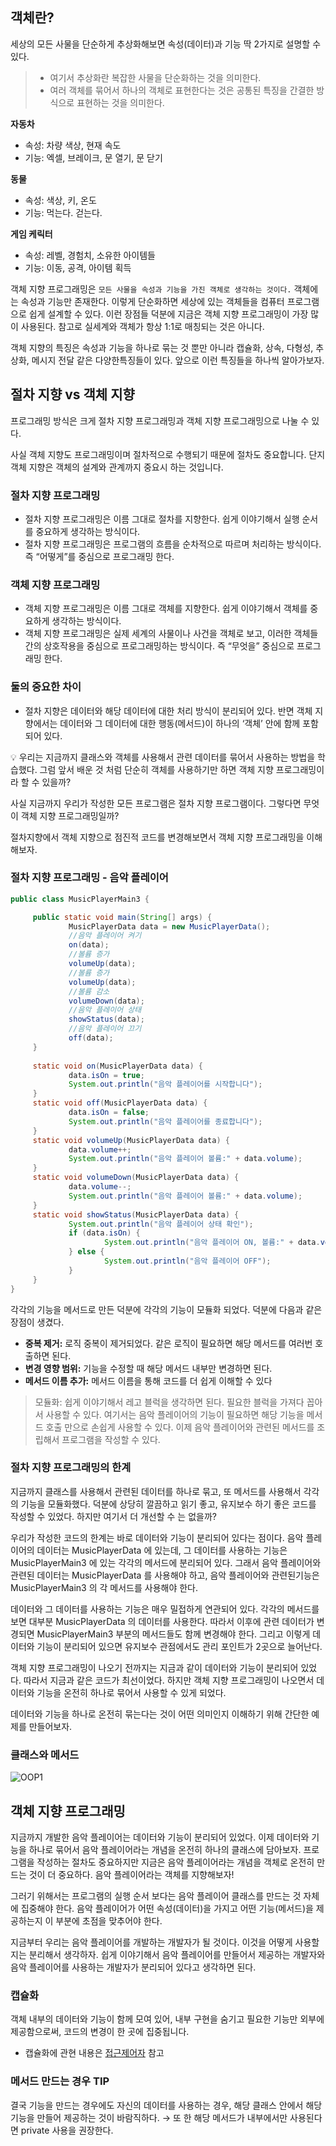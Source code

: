 ## 객체란?

세상의 모든 사물을 단순하게 추상화해보면 속성(데이터)과 기능 딱 2가지로 설명할 수 있다.
> - 여기서 추상화란 복잡한 사물을 단순화하는 것을 의미한다.  
> - 여러 객체를 묶어서 하나의 객체로 표현한다는 것은 공통된 특징을 간결한 방식으로 표현하는 것을 의미한다.

**자동차**

- 속성: 차량 색상, 현재 속도
- 기능: 엑셀, 브레이크, 문 열기, 문 닫기

**동물**

- 속성: 색상, 키, 온도
- 기능: 먹는다. 걷는다.

**게임 케릭터**

- 속성: 레벨, 경험치, 소유한 아이템들
- 기능: 이동, 공격, 아이템 획득

객체 지향 프로그래밍은 ```모든 사물을 속성과 기능을 가진 객체로 생각하는 것이다.``` 객체에는 속성과 기능만 존재한다. 
이렇게 단순화하면 세상에 있는 객체들을 컴퓨터 프로그램으로 쉽게 설계할 수 있다.
이런 장점들 덕분에 지금은 객체 지향 프로그래밍이 가장 많이 사용된다.
참고로 실세계와 객체가 항상 1:1로 매칭되는 것은 아니다.

객체 지향의 특징은 속성과 기능을 하나로 묶는 것 뿐만 아니라 캡슐화, 상속, 다형성, 추상화, 메시지 전달 같은 다양한특징들이 있다. 앞으로 이런 특징들을 하나씩 알아가보자.


## 절차 지향 vs 객체 지향

프로그래밍 방식은 크게 절차 지향 프로그래밍과 객체 지향 프로그래밍으로 나눌 수 있다.

사실 객체 지향도 프로그래밍이며 절차적으로 수행되기 때문에 절차도 중요합니다. 단지 객체 지향은 객체의 설계와 관계까지 중요시 하는 것입니다.

### 절차 지향 프로그래밍

- 절차 지향 프로그래밍은 이름 그대로 절차를 지향한다. 쉽게 이야기해서 실행 순서를 중요하게 생각하는 방식이다.
- 절차 지향 프로그래밍은 프로그램의 흐름을 순차적으로 따르며 처리하는 방식이다. 즉 “어떻게”를 중심으로 프로그래밍 한다.

### 객체 지향 프로그래밍

- 객체 지향 프로그래밍은 이름 그대로 객체를 지향한다. 쉽게 이야기해서 객체를 중요하게 생각하는 방식이다.
- 객체 지향 프로그래밍은 실제 세계의 사물이나 사건을 객체로 보고, 이러한 객체들 간의 상호작용을 중심으로 프로그래밍하는 방식이다. 즉 “무엇을” 중심으로 프로그래밍 한다.

### 둘의 중요한 차이

- 절차 지향은 데이터와 해당 데이터에 대한 처리 방식이 분리되어 있다. 반면 객체 지향에서는 데이터와 그 데이터에 대한 행동(메서드)이 하나의 ‘객체’ 안에 함께 포함되어 있다.

<aside>
💡 우리는 지금까지 클래스와 객체를 사용해서 관련 데이터를 묶어서 사용하는 방법을 학습했다. 그럼 앞서 배운 것 처럼 단순히 객체를 사용하기만 하면 객체 지향 프로그래밍이라 할 수 있을까?

사실 지금까지 우리가 작성한 모든 프로그램은 절차 지향 프로그램이다.
그렇다면 무엇이 객체 지향 프로그래밍일까?

</aside>

절차지향에서 객체 지향으로 점진적 코드를 변경해보면서 객체 지향 프로그래밍을 이해해보자.

### 절차 지향 프로그래밍 - 음악 플레이어

```java
public class MusicPlayerMain3 {

	 public static void main(String[] args) {
			 MusicPlayerData data = new MusicPlayerData();
			 //음악 플레이어 켜기
			 on(data);
			 //볼륨 증가
			 volumeUp(data);
			 //볼륨 증가
			 volumeUp(data);
			 //볼륨 감소
			 volumeDown(data);
			 //음악 플레이어 상태
			 showStatus(data);
			 //음악 플레이어 끄기
			 off(data);
	 }
	 
	 static void on(MusicPlayerData data) {
			 data.isOn = true;
			 System.out.println("음악 플레이어를 시작합니다");
	 }
	 static void off(MusicPlayerData data) {
			 data.isOn = false;
			 System.out.println("음악 플레이어를 종료합니다");
	 }
	 static void volumeUp(MusicPlayerData data) {
			 data.volume++;
			 System.out.println("음악 플레이어 볼륨:" + data.volume);
	 }
	 static void volumeDown(MusicPlayerData data) {
			 data.volume--;
			 System.out.println("음악 플레이어 볼륨:" + data.volume);
	 }
	 static void showStatus(MusicPlayerData data) {
			 System.out.println("음악 플레이어 상태 확인");
			 if (data.isOn) {
					 System.out.println("음악 플레이어 ON, 볼륨:" + data.volume);
			 } else {
					 System.out.println("음악 플레이어 OFF");
			 }
	 }
}
```

각각의 기능을 메서드로 만든 덕분에 각각의 기능이 모듈화 되었다. 덕분에 다음과 같은 장점이 생겼다.

- **중복 제거:** 로직 중복이 제거되었다. 같은 로직이 필요하면 해당 메서드를 여러번 호출하면 된다.
- **변경 영향 범위:** 기능을 수정할 때 해당 메서드 내부만 변경하면 된다.
- **메서드 이름 추가:** 메서드 이름을 통해 코드를 더 쉽게 이해할 수 있다

> 모듈화: 쉽게 이야기해서 레고 블럭을 생각하면 된다. 필요한 블럭을 가져다 꼽아서 사용할 수 있다. 여기서는 음악 플레이어의 기능이 필요하면 해당 기능을 메서드 호출 만으로 손쉽게 사용할 수 있다. 이제 음악 플레이어와 관련된 메서드를 조립해서 프로그램을 작성할 수 있다.
> 

### 절차 지향 프로그래밍의 한계

지금까지 클래스를 사용해서 관련된 데이터를 하나로 묶고, 또 메서드를 사용해서 각각의 기능을 모듈화했다. 덕분에 상당히 깔끔하고 읽기 좋고, 유지보수 하기 좋은 코드를 작성할 수 있었다. 하지만 여기서 더 개선할 수 는 없을까?

우리가 작성한 코드의 한계는 바로 데이터와 기능이 분리되어 있다는 점이다. 음악 플레이어의 데이터는 MusicPlayerData 에 있는데, 그 데이터를 사용하는 기능은 MusicPlayerMain3 에 있는 각각의 메서드에 분리되어 있다. 그래서 음악 플레이어와 관련된 데이터는 MusicPlayerData 를 사용해야 하고, 음악 플레이어와 관련된기능은 MusicPlayerMain3 의 각 메서드를 사용해야 한다.

데이터와 그 데이터를 사용하는 기능은 매우 밀접하게 연관되어 있다. 각각의 메서드를 보면 대부분
MusicPlayerData 의 데이터를 사용한다. 따라서 이후에 관련 데이터가 변경되면 MusicPlayerMain3 부분의 메서드들도 함께 변경해야 한다. 그리고 이렇게 데이터와 기능이 분리되어 있으면 유지보수 관점에서도 관리 포인트가 2곳으로 늘어난다.

객체 지향 프로그래밍이 나오기 전까지는 지금과 같이 데이터와 기능이 분리되어 있었다. 따라서 지금과 같은 코드가 최선이었다. 하지만 객체 지향 프로그래밍이 나오면서 데이터와 기능을 온전히 하나로 묶어서 사용할 수 있게 되었다.

데이터와 기능을 하나로 온전히 묶는다는 것이 어떤 의미인지 이해하기 위해 간단한 예제를 만들어보자.

### 클래스와 메서드

![OOP1](/images/OOP1.png)  


## 객체 지향 프로그래밍

지금까지 개발한 음악 플레이어는 데이터와 기능이 분리되어 있었다. 이제 데이터와 기능을 하나로 묶어서 음악 플레이어라는 개념을 온전히 하나의 클래스에 담아보자. 프로그램을 작성하는 절차도 중요하지만 지금은 음악 플레이어라는 개념을 객체로 온전히 만드는 것이 더 중요하다. 음악 플레이어라는 객체를 지향해보자!

그러기 위해서는 프로그램의 실행 순서 보다는 음악 플레이어 클래스를 만드는 것 자체에 집중해야 한다. 음악 플레이어가 어떤 속성(데이터)을 가지고 어떤 기능(메서드)을 제공하는지 이 부분에 초점을 맞추어야 한다.

지금부터 우리는 음악 플레이어를 개발하는 개발자가 될 것이다. 이것을 어떻게 사용할지는 분리해서 생각하자. 쉽게 이야기해서 음악 플레이어를 만들어서 제공하는 개발자와 음악 플레이어를 사용하는 개발자가 분리되어 있다고 생각하면 된다.

### 캡슐화
객체 내부의 데이터와 기능이 함께 모여 있어, 내부 구현을 숨기고 필요한 기능만 외부에 제공함으로써, 코드의 변경이 한 곳에 집중됩니다.
- 캡슐화에 관현 내용은 [접근제어자](./access_modifiers.md) 참고

### 메서드 만드는 경우 TIP

결국 기능을 만드는 경우에도 자신의 데이터를 사용하는 경우, 해당 클래스 안에서 해당 기능을 만들어 제공하는 것이 바람직하다. → 또 한 해당 메서드가 내부에서만 사용된다면 private 사용을 권장한다.
